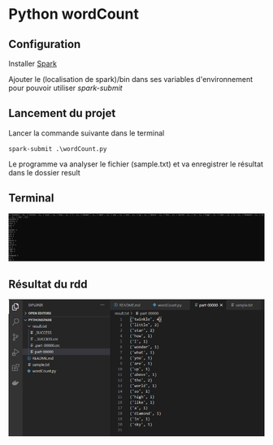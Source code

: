# Python wordCount

## Configuration

Installer [Spark](https://spark.apache.org/downloads.html)

Ajouter le (localisation de spark)/bin dans ses variables d'environnement pour pouvoir utiliser *spark-submit*

## Lancement du projet

Lancer la commande suivante dans le terminal
```
spark-submit .\wordCount.py
```

Le programme va analyser le fichier (sample.txt) et va enregistrer le résultat dans le dossier result

## Terminal
![Screen_cmd](screen_cmd.png)

## Résultat du rdd
![Result_wordCound](screen_result.png)